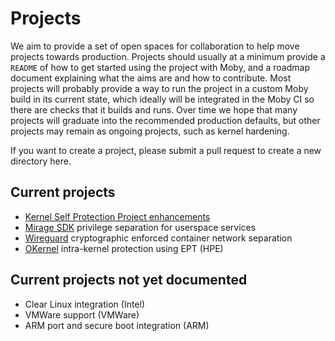 # Projects

We aim to provide a set of open spaces for collaboration to help move projects towards production. Projects should usually
at a minimum provide a `README` of how to get started using the project with Moby, and a roadmap document explaining what
the aims are and how to contribute. Most projects will probably provide a way to run the project in a custom Moby build
in its current state, which ideally will be integrated in the Moby CI so there are checks that it builds and runs. Over
time we hope that many projects will graduate into the recommended production defaults, but other projects may remain as
ongoing projects, such as kernel hardening.

If you want to create a project, please submit a pull request to create a new directory here.

## Current projects
- [Kernel Self Protection Project enhancements](kspp/)
- [Mirage SDK](miragesdk/) privilege separation for userspace services
- [Wireguard](wireguard/) cryptographic enforced container network separation
- [OKernel](okernel/) intra-kernel protection using EPT (HPE)

## Current projects not yet documented
- Clear Linux integration (Intel)
- VMWare support (VMWare)
- ARM port and secure boot integration (ARM)
